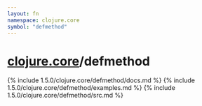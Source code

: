 ```yaml
---
layout: fn
namespace: clojure.core
symbol: "defmethod"
---
```


# [clojure.core](../)/defmethod

{% include 1.5.0/clojure.core/defmethod/docs.md %}
{% include 1.5.0/clojure.core/defmethod/examples.md %}
{% include 1.5.0/clojure.core/defmethod/src.md %}


